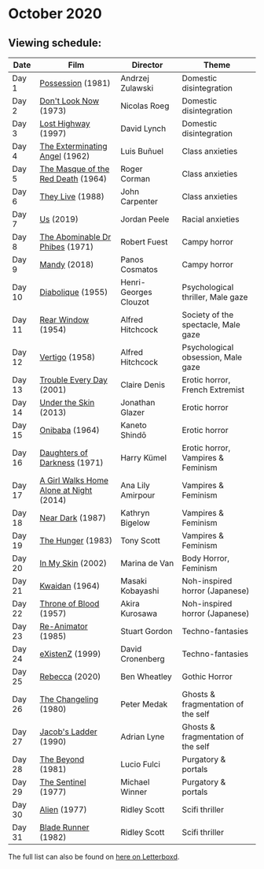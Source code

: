 # October 2020

## Viewing schedule:

Date | Film | Director | Theme
----- | -------- | ------ | ------
Day 1 | [Possession](https://www.youtube.com/watch?v=uDpFpzbwfiw) (1981) | Andrzej Zulawski | Domestic disintegration
Day 2 | [Don't Look Now](https://www.youtube.com/watch?v=AUWB-Kw4FiM) (1973) | Nicolas Roeg | Domestic disintegration
Day 3 | [Lost Highway](https://www.youtube.com/watch?v=1nKjO9QCSic) (1997) | David Lynch | Domestic disintegration
Day 4 | [The Exterminating Angel](https://www.youtube.com/watch?v=ERHL5nzEMmM) (1962) | Luis Buñuel | Class anxieties
Day 5 | [The Masque of the Red Death](https://www.youtube.com/watch?v=vCUtm7mCF4I) (1964) | Roger Corman | Class anxieties
Day 6 | [They Live](https://www.youtube.com/watch?v=jTK8eff1Zsk) (1988) | John Carpenter | Class anxieties
Day 7 | [Us](https://www.youtube.com/watch?v=hNCmb-4oXJA&) (2019) | Jordan Peele | Racial anxieties
Day 8 | [The Abominable Dr Phibes](https://www.youtube.com/watch?v=sxnr9xycVLo) (1971) | Robert Fuest | Campy horror
Day 9 | [Mandy](https://www.youtube.com/watch?v=hRKVxT4-1wM) (2018) | Panos Cosmatos | Campy horror
Day 10 | [Diabolique](https://www.youtube.com/watch?v=BzbGtjtfZwA) (1955) | Henri-Georges Clouzot | Psychological thriller, Male gaze
Day 11 | [Rear Window](https://www.youtube.com/watch?v=m01YktiEZCw) (1954) | Alfred Hitchcock | Society of the spectacle, Male gaze
Day 12 | [Vertigo](https://www.youtube.com/watch?v=Geu4LXm_GlY) (1958) | Alfred Hitchcock | Psychological obsession, Male gaze
Day 13 | [Trouble Every Day](https://www.youtube.com/watch?v=BRTgpR2Tau0) (2001) | Claire Denis | Erotic horror, French Extremist
Day 14 | [Under the Skin](https://www.youtube.com/watch?v=CcR5KHjoc-0) (2013) | Jonathan Glazer | Erotic horror 
Day 15 | [Onibaba](https://www.youtube.com/watch?v=sknsvtX68yw) (1964) | Kaneto Shindō | Erotic horror
Day 16 | [Daughters of Darkness](https://www.youtube.com/watch?v=DYEKxAtcA8M) (1971) | Harry Kümel | Erotic horror, Vampires & Feminism
Day 17 | [A Girl Walks Home Alone at Night](https://www.youtube.com/watch?v=_YGmTdo3vuY) (2014) | Ana Lily Amirpour | Vampires & Feminism
Day 18 | [Near Dark](https://www.youtube.com/watch?v=hQxnVrg2TSQ) (1987) | Kathryn Bigelow | Vampires & Feminism
Day 19 | [The Hunger](https://www.youtube.com/watch?v=HV9RYXHytbM) (1983) | Tony Scott | Vampires & Feminism
Day 20 | [In My Skin](https://www.youtube.com/watch?v=QTkH-gMPv3g) (2002) | Marina de Van | Body Horror, Feminism
Day 21 | [Kwaidan](https://www.youtube.com/watch?v=YadApPG8W7Q) (1964) | Masaki Kobayashi | Noh-inspired horror (Japanese)
Day 22 | [Throne of Blood](https://www.youtube.com/watch?v=2-72oaAS9hc) (1957) | Akira Kurosawa | Noh-inspired horror (Japanese)
Day 23 | [Re-Animator](https://www.youtube.com/watch?v=wLJ8Z3PDEGU) (1985) | Stuart Gordon | Techno-fantasies
Day 24 | [eXistenZ](https://www.youtube.com/watch?v=CXgOUa91GHg) (1999) | David Cronenberg | Techno-fantasies
Day 25 | [Rebecca](https://www.youtube.com/watch?v=LFVhB54UqvQ) (2020) | Ben Wheatley | Gothic Horror
Day 26 | [The Changeling](https://www.youtube.com/watch?v=kqOYI4TeGtA) (1980) | Peter Medak | Ghosts & fragmentation of the self
Day 27 | [Jacob's Ladder](https://www.youtube.com/watch?v=rJztRnDxdM8) (1990) | Adrian Lyne | Ghosts & fragmentation of the self
Day 28 | [The Beyond](https://www.youtube.com/watch?v=ef0oH3ZizfI) (1981) | Lucio Fulci | Purgatory & portals
Day 29 | [The Sentinel](https://www.youtube.com/watch?v=Z0YdJNeNXLE) (1977) | Michael Winner | Purgatory & portals
Day 30 | [Alien](https://www.youtube.com/watch?v=jQ5lPt9edzQ) (1977) | Ridley Scott | Scifi thriller
Day 31 | [Blade Runner](https://www.youtube.com/watch?v=eogpIG53Cis) (1982) | Ridley Scott | Scifi thriller


The full list can also be found on [here on Letterboxd](https://letterboxd.com/baricks/list/shocktober-2020/).
